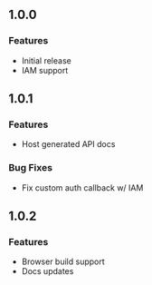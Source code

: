## 1.0.0
### Features
* Initial release
* IAM support

## 1.0.1
### Features
* Host generated API docs

### Bug Fixes
* Fix custom auth callback w/ IAM

## 1.0.2
### Features
* Browser build support
* Docs updates

